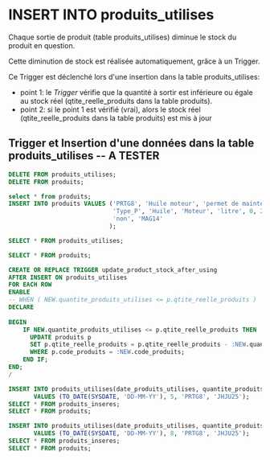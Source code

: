 # INSERT INTO produits_utilises

Chaque sortie de produit (table produits_utilises) diminue le stock du produit en question.

Cette diminution de stock est réalisée automatiquement, grâce à un Trigger.

Ce Trigger est déclenché lors d'une insertion dans la table produits_utilises:
- point 1: le _Trigger_ vérifie que la quantité à sortir est inférieure ou égale au stock réel (qtite_reelle_produits dans la table produits).
- point 2: si le point 1 est vérifié (vrai), alors le stock réel (qtite_reelle_produits dans la table produits) est mis à jour

## Trigger et Insertion d'une données dans la table produits_utilises -- A TESTER
```sql
DELETE FROM produits_utilises;
DELETE FROM produits;

select * from produits;
INSERT INTO produits VALUES ('PRTG8', 'Huile moteur', 'permet de maintenir le moteur en bon état',
                             'Type_P', 'Huile', 'Moteur', 'litre', 0, 25, TO_DATE('2000-06-11', 'YYYY-MM-DD'),
                             'non', 'MAG14'
                            );

SELECT * FROM produits_utilises;

SELECT * FROM produits;

CREATE OR REPLACE TRIGGER update_product_stock_after_using
AFTER INSERT ON produits_utilises
FOR EACH ROW
ENABLE
-- WHEN ( NEW.quantite_produits_utilises <= p.qtite_reelle_produits )
DECLARE
    
BEGIN
    IF NEW.quantite_produits_utilises <= p.qtite_reelle_produits THEN
      UPDATE produits p
      SET p.qtite_reelle_produits = p.qtite_reelle_produits - :NEW.quantite_produits_utilises
      WHERE p.code_produits = :NEW.code_produits;
    END IF;
END;
/

INSERT INTO produits_utilises(date_produits_utilises, quantite_produits_utilises, code_produits, code_intreventions) 
       VALUES (TO_DATE(SYSDATE, 'DD-MM-YY'), 5, 'PRTG8', 'JHJU25');
SELECT * FROM produits_inseres;
SELECT * FROM produits;

INSERT INTO produits_utilises(date_produits_utilises, quantite_produits_utilises, code_produits, code_intreventions) 
       VALUES (TO_DATE(SYSDATE, 'DD-MM-YY'), 8, 'PRTG8', 'JHJU25');
SELECT * FROM produits_inseres;
SELECT * FROM produits;

```
